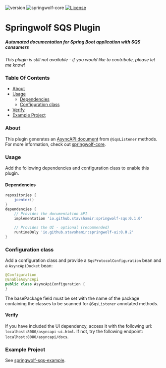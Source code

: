 ![version](https://img.shields.io/github/v/release/springwolf/springwolf-sqs)
![springwolf-core](https://github.com/springwolf/springwolf-sqs/workflows/springwolf-sqs/badge.svg)
[![License](https://img.shields.io/badge/License-Apache%202.0-blue.svg)](https://opensource.org/licenses/Apache-2.0)

# Springwolf SQS Plugin
##### Automated documentation for Spring Boot application with SQS consumers

*This plugin is still not available - if you would like to contribute, please let me know!*

### Table Of Contents
- [About](#about)
- [Usage](#usage)
  - [Dependencies](#dependencies)
  - [Configuration class](#configuration-class)
- [Verify](#verify)
- [Example Project](#example-project)

### About
This plugin generates an [AsyncAPI document](https://www.asyncapi.com/) from `@SqsListener` methods.
For more information, check out [springwolf-core](https://github.com/springwolf/springwolf-core).

### Usage
Add the following dependencies and configuration class to enable this plugin.

#### Dependencies
```groovy
repositories {
    jcenter()
}
dependencies {
    // Provides the documentation API    
    implementation 'io.github.stavshamir:springwolf-sqs:0.1.0'
    
    // Provides the UI - optional (recommended)
    runtimeOnly 'io.github.stavshamir:springwolf-ui:0.0.2'
}
```

### Configuration class
Add a configuration class and provide a `SqsProtocolConfiguration` bean and a `AsyncApiDocket` bean:
```java
@Configuration
@EnableAsyncApi
public class AsyncApiConfiguration {
}
```
The basePackage field must be set with the name of the package containing the classes to be scanned for `@SqsListener`
annotated methods.

#### Verify
If you have included the UI dependency, access it with the following url: `localhost:8080/asyncapi-ui.html`.
If not, try the following endpoint: `localhost:8080/asyncapi/docs`.


### Example Project
See [springwolf-sqs-example](https://github.com/springwolf/springwolf-sqs/springwolf-sqs-example).
